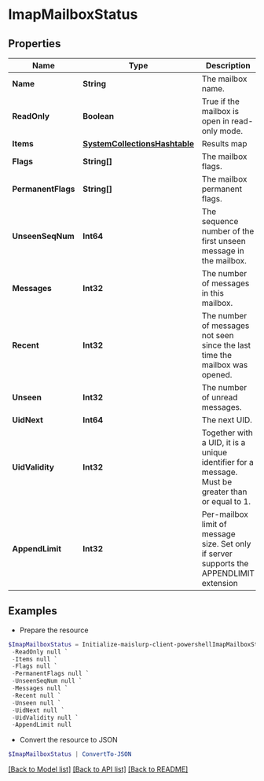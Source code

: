 # ImapMailboxStatus
## Properties

Name | Type | Description | Notes
------------ | ------------- | ------------- | -------------
**Name** | **String** | The mailbox name. | 
**ReadOnly** | **Boolean** | True if the mailbox is open in read-only mode. | 
**Items** | [**SystemCollectionsHashtable**]() | Results map | 
**Flags** | **String[]** | The mailbox flags. | 
**PermanentFlags** | **String[]** | The mailbox permanent flags. | 
**UnseenSeqNum** | **Int64** | The sequence number of the first unseen message in the mailbox. | 
**Messages** | **Int32** | The number of messages in this mailbox. | 
**Recent** | **Int32** | The number of messages not seen since the last time the mailbox was opened. | 
**Unseen** | **Int32** | The number of unread messages. | 
**UidNext** | **Int64** | The next UID. | 
**UidValidity** | **Int32** | Together with a UID, it is a unique identifier for a message. Must be greater than or equal to 1. | 
**AppendLimit** | **Int32** | Per-mailbox limit of message size. Set only if server supports the APPENDLIMIT extension | [optional] 

## Examples

- Prepare the resource
```powershell
$ImapMailboxStatus = Initialize-maislurp-client-powershellImapMailboxStatus  -Name null `
 -ReadOnly null `
 -Items null `
 -Flags null `
 -PermanentFlags null `
 -UnseenSeqNum null `
 -Messages null `
 -Recent null `
 -Unseen null `
 -UidNext null `
 -UidValidity null `
 -AppendLimit null
```

- Convert the resource to JSON
```powershell
$ImapMailboxStatus | ConvertTo-JSON
```

[[Back to Model list]](../README#documentation-for-models) [[Back to API list]](../README#documentation-for-api-endpoints) [[Back to README]](../README)

